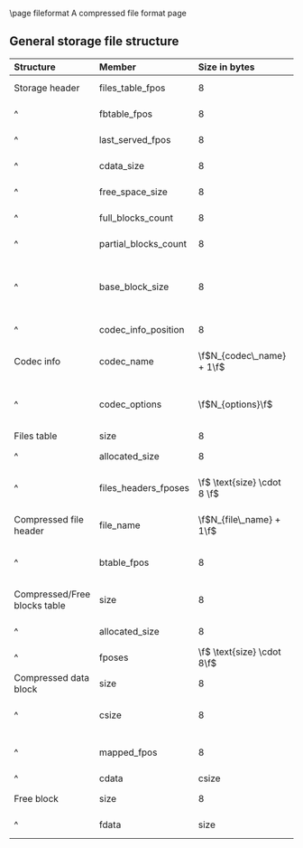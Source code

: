 \page fileformat A compressed file format page

## General storage file structure ##


|Structure | Member | Size in bytes | Description|
|:---------|:-------|:--------------|:-----------|
|Storage header| files\_table\_fpos | 8 | Position of stored compressed [files table](\ref cFILES) |
|^ | fbtable\_fpos| 8 | Position of [free blocks table](\ref cFBTABLE) | 
|^ | last\_served\_fpos | 8 | Position of last byte of storage file. | 
|^ | cdata\_size | 8 | Size in bytes of compressed data stored in storage. | 
|^ | free\_space\_size | 8 | Size in bytes of all free blocks in storage file. |
|^ | full\_blocks\_count | 8 | Amount of fully filled blocks stored in file. | 
|^ | partial\_blocks\_count | 8 | Amount of partially filled blocks in storage file | 
|^ | base\_block\_size | 8 | Configured [base uncompressed data size](\ref cCONFIG::base_block_size) of block. It can vary for different blocks.  | 
|^ | codec\_info\_position | 8 | Position of codec structure in storage file. |  
| Codec info | codec\_name | \f$N_{codec\_name} + 1\f$  | Serialized C-style codec name string with lenght \f$N_{codec\_name}\f$. |
|^ | codec\_options | \f$N_{options}\f$ | A serialized key/value pairs of [codec options](\ref cCONFIG::squash_codec_options) with size \f$N_{options}\f$ | 
| Files table | size | 8 | Amount of files etries in table. |  
|^ | allocated\_size | 8 | Amount of allocated entries in files table. | 
|^ | files\_headers\_fposes | \f$ \text{size} \cdot 8 \f$ | Sequentially stored positions of [files header structures](\ref cFILE_HEADER). | 
| Compressed file header | file\_name | \f$N_{file\_name} + 1\f$ | Serialized name of the compressed file with \f$N_{file\_name}\f$ bytes lenght. | 
|^ | btable\_fpos | 8 | Position in storage of [compressed blocks table](\ref cBTABLE) of file. | 
| Compressed/Free blocks table | size | 8 | Amount of [block](\ref cBLOCK) or [free block](\ref cFBLOCK) entries in table. | 
|^ | allocated\_size | 8 | Amount of allocated entries in table |
|^ | fposes | \f$ \text{size} \cdot 8\f$ | Sequentially stored positions of blocks. |
| Compressed data block | size | 8 | Size in bytes  of [decompressed block's data](\ref cBLOCK::data). | 
|^ | csize | 8 | Size in bytes of compressed block's data, i.e. stored in storage actually. | 
|^ |  mapped\_fpos | 8 |   Uncompressed file position asociated with this block's uncompressed data. | 
|^ | cdata | csize | Compressed data bytes. |
| Free block | size | 8 | Size in bytes of [free block](\ref cFBLOCK). | 
|^ | fdata | size | Bytes of storage file declared unused. |  

